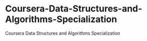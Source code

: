 # Coursera-Data-Structures-and-Algorithms-Specialization
Coursera Data Structures and Algorithms Specialization
